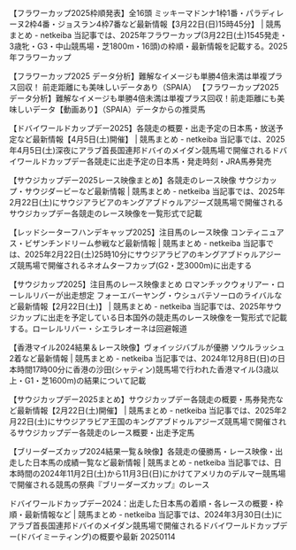 【フラワーカップ2025枠順発表】全16頭 ミッキーマドンナ1枠1番・パラディレーヌ2枠4番・ジョスラン4枠7番など最新情報【3月22日(日)15時45分】 | 競馬まとめ - netkeiba
当記事では、2025年フラワーカップ(3月22日(土)1545発走・3歳牝・G3・中山競馬場・芝1800m・16頭)の枠順・最新情報を記載する。2025年フラワーカップ

【フラワーカップ2025 データ分析】難解なイメージも単勝4倍未満は単複プラス回収！ 前走距離にも美味しいデータあり（SPAIA）
【フラワーカップ2025 データ分析】難解なイメージも単勝4倍未満は単複プラス回収！前走距離にも美味しいデータ【動画あり】（SPAIA）データからの推奨馬

【ドバイワールドカップデー2025】各競走の概要・出走予定の日本馬・放送予定など最新情報【4月5日(土)開催】 | 競馬まとめ - netkeiba
当記事では、2025年4月5日(土)深夜にアラブ首長国連邦ドバイのメイダン競馬場で開催されるドバイワールドカップデー各競走に出走予定の日本馬・発走時刻・JRA馬券発売

【サウジカップデー2025レース映像まとめ】各競走のレース映像 サウジカップ・サウジダービーなど最新情報 | 競馬まとめ - netkeiba
当記事では、2025年2月22日(土)にサウジアラビアのキングアブドゥルアジーズ競馬場で開催されるサウジカップデー各競走のレース映像を一覧形式で記載

【レッドシーターフハンデキャップ2025】注目馬のレース映像 コンティニュアス・ビザンチンドリーム参戦など最新情報 | 競馬まとめ - netkeiba
当記事では、2025年2月22日(土)25時10分にサウジアラビアのキングアブドゥルアジーズ競馬場で開催されるネオムターフカップ(G2・芝3000m)に出走する

【サウジカップ2025】注目馬のレース映像まとめ ロマンチックウォリアー・ローレルリバーが出走想定 フォーエバーヤング・ウシュバテソーロのライバルなど最新情報【2月22日(土)】 | 競馬まとめ - netkeiba
当記事では、2025年サウジカップに出走を予定している日本国外の競走馬のレース映像を一覧形式で記載する。ローレルリバー・シエラレオーネは回避報道

【香港マイル2024結果＆レース映像】ヴォイッジバブルが優勝 ソウルラッシュ2着など最新情報 | 競馬まとめ - netkeiba
当記事では、2024年12月8日(日)の日本時間17時00分に香港の沙田(シャティン)競馬場で行われた香港マイル(3歳以上・G1・芝1600m)の結果について記載

【サウジカップデー2025まとめ】サウジカップデー各競走の概要・馬券発売など最新情報【2月22日(土)開催】 | 競馬まとめ - netkeiba
当記事では、2025年2月22日(土)にサウジアラビア王国のキングアブドゥルアジーズ競馬場で開催されるサウジカップデー各競走のレース概要・出走予定馬

【ブリーダーズカップ2024結果一覧＆映像】各競走の優勝馬・レース映像・出走した日本馬の成績一覧など最新情報 | 競馬まとめ - netkeiba
当記事では、日本時間の2024年11月2日(土)から11月3日(日)にかけてアメリカのデルマー競馬場で開催される競馬の祭典『ブリーダーズカップ』のレース

ドバイワールドカップデー2024：出走した日本馬の着順・各レースの概要・枠順・最新情報など | 競馬まとめ - netkeiba
当記事では、2024年3月30日(土)にアラブ首長国連邦ドバイのメイダン競馬場で開催されるドバイワールドカップデー(ドバイミーティング)の概要や最新
20250114

